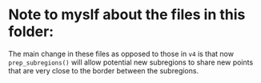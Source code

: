 # Note to myslf about the files in this folder:

The main change in these files as opposed to those in `v4` is that now `prep_subregions()` will allow potential new subregions to share new points that are very close to the border between the subregions.
